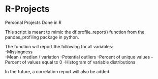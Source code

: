 # R-Projects
Personal Projects Done in R

This script is meant to mimic the df.profile_report() function from the pandas_profiling package in python. 

The function will report the following for all variables:<br/>
  -Missingness<br/>
  -Mean / median / variation
  -Potential outliers
  -Percent of unique values
  -Percent of values equal to 0
  -Histogram of variable distributions
  
In the future, a correlation report will also be added.
